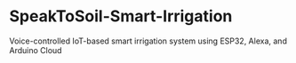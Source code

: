 # SpeakToSoil-Smart-Irrigation
Voice-controlled IoT-based smart irrigation system using ESP32, Alexa, and Arduino Cloud
